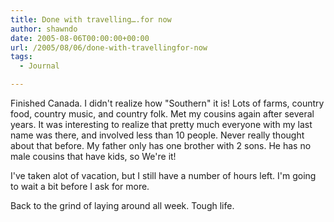 ```yaml
---
title: Done with travelling….for now
author: shawndo
date: 2005-08-06T00:00:00+00:00
url: /2005/08/06/done-with-travellingfor-now
tags:
  - Journal

---
```

Finished Canada. I didn't realize how "Southern" it is! Lots of farms, country food, country music, and country folk. Met my cousins again after several years. It was interesting to realize that pretty much everyone with my last name was there, and involved less than 10 people. Never really thought about that before. My father only has one brother with 2 sons. He has no male cousins that have kids, so We're it!  

I've taken alot of vacation, but I still have a number of hours left. I'm going to wait a bit before I ask for more.  

Back to the grind of laying around all week. Tough life.